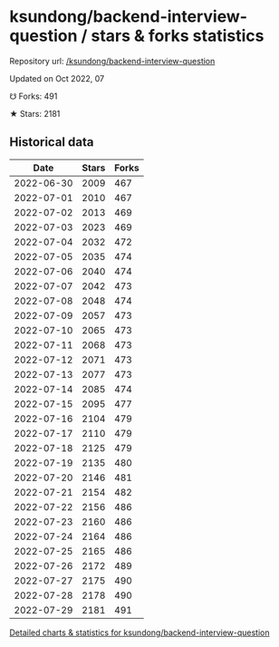 # ksundong/backend-interview-question / stars & forks statistics

Repository url: [/ksundong/backend-interview-question](https://github.com/ksundong/backend-interview-question)

Updated on Oct 2022, 07

☋ Forks: 491

★ Stars: 2181

## Historical data
| Date | Stars | Forks |
|------|-------|-------|
| 2022-06-30 | 2009 | 467 | 
| 2022-07-01 | 2010 | 467 | 
| 2022-07-02 | 2013 | 469 | 
| 2022-07-03 | 2023 | 469 | 
| 2022-07-04 | 2032 | 472 | 
| 2022-07-05 | 2035 | 474 | 
| 2022-07-06 | 2040 | 474 | 
| 2022-07-07 | 2042 | 473 | 
| 2022-07-08 | 2048 | 474 | 
| 2022-07-09 | 2057 | 473 | 
| 2022-07-10 | 2065 | 473 | 
| 2022-07-11 | 2068 | 473 | 
| 2022-07-12 | 2071 | 473 | 
| 2022-07-13 | 2077 | 473 | 
| 2022-07-14 | 2085 | 474 | 
| 2022-07-15 | 2095 | 477 | 
| 2022-07-16 | 2104 | 479 | 
| 2022-07-17 | 2110 | 479 | 
| 2022-07-18 | 2125 | 479 | 
| 2022-07-19 | 2135 | 480 | 
| 2022-07-20 | 2146 | 481 | 
| 2022-07-21 | 2154 | 482 | 
| 2022-07-22 | 2156 | 486 | 
| 2022-07-23 | 2160 | 486 | 
| 2022-07-24 | 2164 | 486 | 
| 2022-07-25 | 2165 | 486 | 
| 2022-07-26 | 2172 | 489 | 
| 2022-07-27 | 2175 | 490 | 
| 2022-07-28 | 2178 | 490 | 
| 2022-07-29 | 2181 | 491 | 


[Detailed charts & statistics for ksundong/backend-interview-question](https://reviewgithub.com/rep/ksundong/backend-interview-question)
